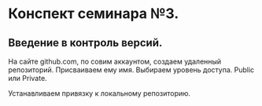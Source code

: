 # Конспект семинара №3.

## Введение в контроль версий.

  На сайте github.com, по совим аккаунтом, создаем удаленный репозиторий. Присваиваем ему имя. Выбираем уровень доступа. Public или Private.
  
Устанавливаем привязку к локальному репозиторию.
